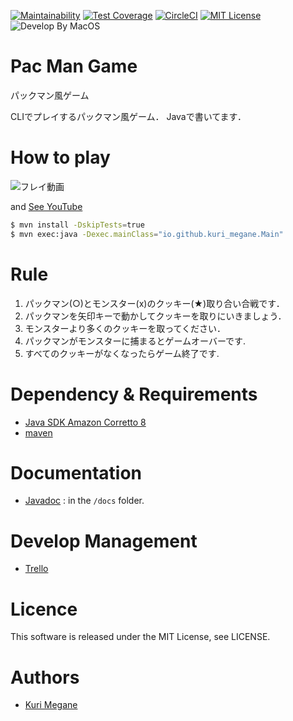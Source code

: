 [![Maintainability](https://api.codeclimate.com/v1/badges/0486eae61dc0c74bf8de/maintainability)](https://codeclimate.com/github/kuri-megane/pac-man-game/maintainability)
[![Test Coverage](https://api.codeclimate.com/v1/badges/0486eae61dc0c74bf8de/test_coverage)](https://codeclimate.com/github/kuri-megane/pac-man-game/test_coverage)
[![CircleCI](https://circleci.com/gh/kuri-megane/pac-man-game.svg?style=svg)](https://circleci.com/gh/kuri-megane/pac-man-game)
[![MIT License](http://img.shields.io/badge/license-MIT-blue.svg?style=flat)](LICENSE)
![Develop By MacOS](https://img.shields.io/badge/Confirm%20by-macOS-blue.svg)

# Pac Man Game

パックマン風ゲーム

CLIでプレイするパックマン風ゲーム．
Javaで書いてます．

# How to play

![フレイ動画](https://user-images.githubusercontent.com/43510592/57206275-88901b80-6fff-11e9-9eba-cd2668a4a8c4.gif)

and [See YouTube](https://youtu.be/zF0qn5xk3Oc)

```bash
$ mvn install -DskipTests=true
$ mvn exec:java -Dexec.mainClass="io.github.kuri_megane.Main"
```

# Rule

1. パックマン(○)とモンスター(x)のクッキー(★)取り合い合戦です．
2. パックマンを矢印キーで動かしてクッキーを取りにいきましょう．
3. モンスターより多くのクッキーを取ってください．
4. パックマンがモンスターに捕まるとゲームオーバーです.
5. すべてのクッキーがなくなったらゲーム終了です.

# Dependency & Requirements

- [Java SDK Amazon Corretto 8](https://docs.aws.amazon.com/ja_jp/corretto/latest/corretto-8-ug/downloads-list.html)
- [maven](https://maven.apache.org/)

# Documentation

- [Javadoc](https://kuri-megane.github.io/pac-man-game/) : in the `/docs` folder.

# Develop Management

- [Trello](https://trello.com/b/EcY2TEAx)


# Licence
This software is released under the MIT License, see LICENSE.

# Authors

- [Kuri Megane](https://github.com/kuri-megane)
